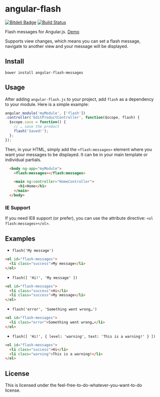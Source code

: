 # angular-flash
[![Bitdeli Badge](https://d2weczhvl823v0.cloudfront.net/gtramontina/angular-flash/trend.png)](https://bitdeli.com/free "Bitdeli Badge")
[![Build Status](https://travis-ci.org/gtramontina/angular-flash.png?branch=master)](https://travis-ci.org/gtramontina/angular-flash)

Flash messages for Angular.js. [Demo](http://embed.plnkr.co/y1INk36bPbW7GaX15QbQ/preview)

Supports view changes, which means you can set a flash message, navigate to another view and your message will be displayed.
## Install
`bower install angular-flash-messages`

## Usage
After adding `angular-flash.js` to your project, add `flash` as a dependency to your module. Here is a simple example:

```javascript
angular.module('myModule', ['flash'])
.controller('EditProductController', function($scope, flash) {
  $scope.save = function() {
    // … save the product
    flash('Saved!');
  };
});
```

Then, in your HTML, simply add the `<flash:messages>` element where you want your messages to be displayed. It can be in your main template or individual partials.

```html
  <body ng-app="myModule">
    <flash:messages></flash:messages>

    <main ng:controller="HomeController">
      <h1>Home</h1>
    </main>
  </body>
```

### IE Support
If you need IE8 support (or prefer), you can use the attribute directive: `<ol flash:messages></ol>`.

## Examples

 - `flash('My message')`

```html
<ol id="flash-messages">
  <li class="success">My message</li>
</ol>
```

 - `flash([ 'Hi!', 'My message' ])`

```html
<ol id="flash-messages">
  <li class="success">Hi</li>
  <li class="success">My message</li>
</ol>
```

 - `flash('error', 'Something went wrong…')`

```html
<ol id="flash-messages">
  <li class="error">Something went wrong…</li>
</ol>
```

 - `flash([ 'Hi!', { level: 'warning', text: 'This is a warning!' } ])`

```html
<ol id="flash-messages">
  <li class="success">Hi</li>
  <li class="warning">This is a warning!</li>
</ol>
```

## License
This is licensed under the feel-free-to-do-whatever-you-want-to-do license.
